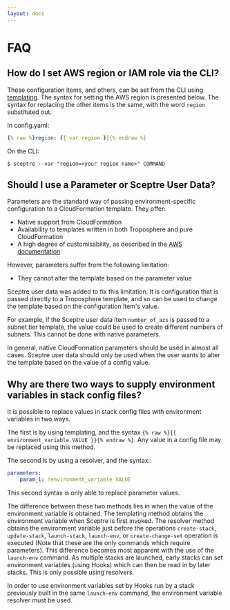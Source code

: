 ```yaml
---
layout: docs
---
```


# FAQ


## How do I set AWS region or IAM role via the CLI?

These configuration items, and others, can be set from the CLI using [templating](/docs/environment_config#templating). The syntax for setting the AWS region is presented below. The syntax for replacing the other items is the same, with the word `region` substituted out.

In config.yaml:

```yaml
{% raw %}region: {{ var.region }}{% endraw %}
```

On the CLI:

```shell
$ sceptre --var "region=<your region name>" COMMAND
```


## Should I use a Parameter or Sceptre User Data?

Parameters are the standard way of passing environment-specific configuration to a CloudFormation template. They offer:

- Native support from CloudFormation
- Availability to templates written in both Troposphere and pure CloudFormation
- A high degree of customisability, as described in the [AWS documentation](http://docs.aws.amazon.com/AWSCloudFormation/latest/UserGuide/parameters-section-structure.html)

However, parameters suffer from the following limitation:

- They cannot alter the template based on the parameter value

Sceptre user data was added to fix this limitation. It is configuration that is passed directly to a Troposphere template, and so can be used to change the template based on the configuration item's value.

For example, if the Sceptre user data item `number_of_azs` is passed to a subnet tier template, the value could be used to create different numbers of subnets. This cannot be done with native parameters.

In general, native CloudFormation parameters should be used in almost all cases. Sceptre user data should only be used when the user wants to alter the template based on the value of a config value.


## Why are there two ways to supply environment variables in stack config files?

It is possible to replace values in stack config files with environment variables in two ways.

The first is by using templating, and the syntax `{% raw %}{{ environment_variable.VALUE }}{% endraw %}`. Any value in a config file may be replaced using this method.

The second is by using a resolver, and the syntax::

```yaml
parameters:
    param_1: !environment_variable VALUE
```

This second syntax is only able to replace parameter values.

The difference between these two methods lies in when the value of the environment variable is obtained. The templating method obtains the environment variable when Sceptre is first invoked. The resolver method obtains the environment variable just before the operations `create-stack`, `update-stack`, `launch-stack`, `launch-env`, or `create-change-set` operation is executed (Note that these are the only commands which require parameters). This difference becomes most apparent with the use of the `launch-env` command. As multiple stacks are launched, early stacks can set environment variables (using Hooks) which can then be read in by later stacks. This is only possible using resolvers.

In order to use environment variables set by Hooks run by a stack previously built in the same `launch-env` command, the environment variable resolver must be used.
